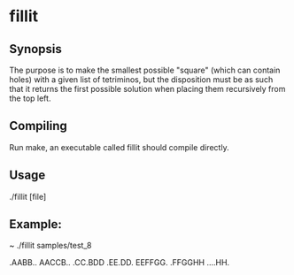 # fillit

## Synopsis

The purpose is to make the smallest possible "square" (which can contain holes) with a given list of tetriminos, but the disposition must be as such that it returns the first possible solution when placing them recursively from the top left.

## Compiling

Run make, an executable called fillit should compile directly.

## Usage

./fillit [file]

## Example:

~ ./fillit samples/test_8

.AABB..
AACCB..
.CC.BDD
.EE.DD.
EEFFGG.
.FFGGHH
....HH.
